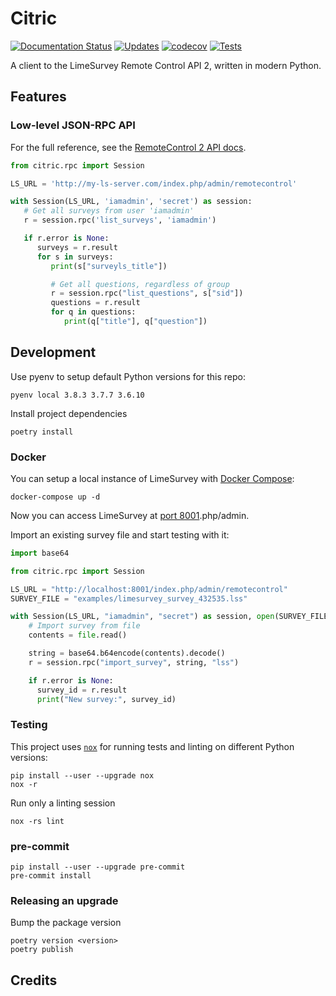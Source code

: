 # Citric

[![Documentation Status][docs-badge]][docs-link]
[![Updates][updates-badge]][updates-link]
[![codecov][codecov-badge]][codecov-link]
[![Tests][tests-badge]][tests-link]

A client to the LimeSurvey Remote Control API 2, written in modern
Python.

## Features

### Low-level JSON-RPC API

For the full reference, see the [RemoteControl 2 API docs][rc2api].

```python
from citric.rpc import Session

LS_URL = 'http://my-ls-server.com/index.php/admin/remotecontrol'

with Session(LS_URL, 'iamadmin', 'secret') as session:
   # Get all surveys from user 'iamadmin'
   r = session.rpc('list_surveys', 'iamadmin')

   if r.error is None:
      surveys = r.result
      for s in surveys:
         print(s["surveyls_title"])

         # Get all questions, regardless of group
         r = session.rpc("list_questions", s["sid"])
         questions = r.result
         for q in questions:
            print(q["title"], q["question"])
```

## Development

Use pyenv to setup default Python versions for this repo:

```shell
pyenv local 3.8.3 3.7.7 3.6.10
```

Install project dependencies

```shell
poetry install
```

### Docker

You can setup a local instance of LimeSurvey with [Docker Compose](https://docs.docker.com/compose/):

```shell
docker-compose up -d
```

Now you can access LimeSurvey at [port 8001](http://localhost:8001/index).php/admin.

Import an existing survey file and start testing with it:

```python
import base64

from citric.rpc import Session

LS_URL = "http://localhost:8001/index.php/admin/remotecontrol"
SURVEY_FILE = "examples/limesurvey_survey_432535.lss"

with Session(LS_URL, "iamadmin", "secret") as session, open(SURVEY_FILE, "rb") as file:
    # Import survey from file
    contents = file.read()

    string = base64.b64encode(contents).decode()
    r = session.rpc("import_survey", string, "lss")

    if r.error is None:
      survey_id = r.result
      print("New survey:", survey_id)
```

### Testing

This project uses [`nox`][nox] for running tests and linting on different Python versions:

```shell
pip install --user --upgrade nox
nox -r
```

Run only a linting session

```shell
nox -rs lint
```

### pre-commit

```shell
pip install --user --upgrade pre-commit
pre-commit install
```

### Releasing an upgrade

Bump the package version

```shell
poetry version <version>
poetry publish
```

## Credits

[rc2api]: https://api.limesurvey.org/classes/remotecontrol_handle.html
[nox]: https://nox.thea.codes/en/stable/

<!--Badges-->
[docs-badge]: https://readthedocs.org/projects/citric/badge/?version=latest
[docs-link]: https://citric.readthedocs.io/en/latest/?badge=latest
[updates-badge]: https://pyup.io/repos/github/edgarrmondragon/citric/shield.svg
[updates-link]: https://pyup.io/repos/github/edgarrmondragon/citric/
[codecov-badge]: https://codecov.io/gh/edgarrmondragon/citric/branch/master/graph/badge.svg
[codecov-link]: https://codecov.io/gh/edgarrmondragon/citric
[tests-badge]: https://github.com/edgarrmondragon/citric/workflows/Tests/badge.svg
[tests-link]: https://github.com/edgarrmondragon/citric/actions?workflow=Tests
